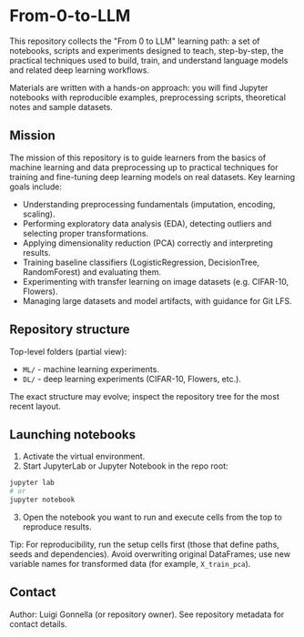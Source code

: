 # From-0-to-LLM

This repository collects the "From 0 to LLM" learning path: a set of notebooks, scripts and experiments designed to teach, step-by-step, the practical techniques used to build, train, and understand language models and related deep learning workflows.

Materials are written with a hands-on approach: you will find Jupyter notebooks with reproducible examples, preprocessing scripts, theoretical notes and sample datasets.

## Mission

The mission of this repository is to guide learners from the basics of machine learning and data preprocessing up to practical techniques for training and fine-tuning deep learning models on real datasets. Key learning goals include:

- Understanding preprocessing fundamentals (imputation, encoding, scaling).
- Performing exploratory data analysis (EDA), detecting outliers and selecting proper transformations.
- Applying dimensionality reduction (PCA) correctly and interpreting results.
- Training baseline classifiers (LogisticRegression, DecisionTree, RandomForest) and evaluating them.
- Experimenting with transfer learning on image datasets (e.g. CIFAR-10, Flowers).
- Managing large datasets and model artifacts, with guidance for Git LFS.

## Repository structure

Top-level folders (partial view):

- `ML/` - machine learning experiments.
- `DL/` - deep learning experiments (CIFAR-10, Flowers, etc.).

The exact structure may evolve; inspect the repository tree for the most recent layout.

## Launching notebooks

1. Activate the virtual environment.
2. Start JupyterLab or Jupyter Notebook in the repo root:

```powershell
jupyter lab
# or
jupyter notebook
```

3. Open the notebook you want to run and execute cells from the top to reproduce results.

Tip: For reproducibility, run the setup cells first (those that define paths, seeds and dependencies). Avoid overwriting original DataFrames; use new variable names for transformed data (for example, `X_train_pca`).

## Contact

Author: Luigi Gonnella (or repository owner). See repository metadata for contact details.
